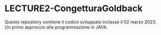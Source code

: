 # LECTURE2-CongetturaGoldback
Questo repository contiene il codice sviluppato inclasse il 02 marzo 2023. Un primo approccio alla programmazione in JAVA.
